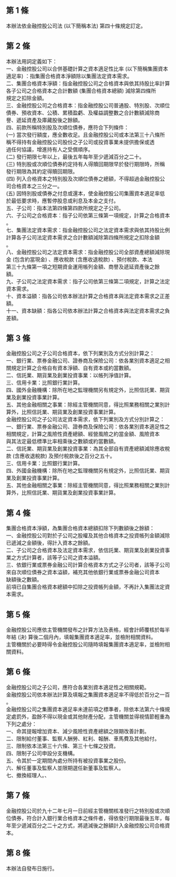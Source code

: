 第 1 條
-------
本辦法依金融控股公司法 (以下簡稱本法) 第四十條規定訂定。

第 2 條
-------
本辦法用詞定義如下：  
一、金融控股公司以合併基礎計算之資本適足性比率 (以下簡稱集團資本  
    適足率) ：指集團合格資本淨額除以集團法定資本需求。  
二、集團合格資本淨額：指金融控股公司之合格資本與依其持股比率計算  
    各子公司之合格資本之合計數額 (集團合格資本總額) 減除第四條所  
    規定之扣除金額。  
三、金融控股公司之合格資本：指金融控股公司普通股、特別股、次順位  
    債券、預收資本、公積、累積盈虧、及權益調整數之合計數額減除商  
    譽、遞延資產及庫藏股後之餘額。  
四、前款所稱特別股及次順位債券，應符合下列條件：  
 (一) 當次發行額度，應全數收足。且金融控股公司或本法第三十八條所  
      稱不得持有金融控股公司股份之子公司或投資事業未提供擔保或透  
      過任何協議，增進持有人之受償順序。  
 (二) 發行期限七年以上，最後五年每年至少遞減百分之二十。  
 (三) 特別股或次順位債券約定持有人得贖回期限早於發行期限時，所稱  
      發行期限為其約定得贖回期限。  
 (四) 列入合格資本之特別股及次順位債券之總額，不得超過金融控股公  
      司合格資本之三分之一。  
 (五) 因特別股或債券之付息或還本，使金融控股公司集團資本適足率低  
      於最低要求時，應暫停股息或利息及本金之支付。  
五、子公司：指本法第四條第四款所規定之子公司。  
六、子公司之合格資本：指子公司依第三條第一項規定，計算之合格資本  
    。  
七、集團法定資本需求：指金融控股公司之法定資本需求與依其持股比例  
    計算各子公司法定資本需求之合計數額減除第四條所規定之扣除金額  
    。  
八、金融控股公司之法定資本需求：指金融控股公司全部資產總額減除現  
    金 (包含約當現金) 、應收稅款 (含應收退稅款) 、預付稅款、本法  
    第三十九條第一項之短期資金運用帳列金額、商譽及遞延資產後之餘  
    額。  
九、子公司之法定資本需求：指子公司依第三條第二項規定，計算之法定  
    資本需求。  
十、資本溢額：指各公司依本辦法計算之合格資本與法定資本需求之正差  
    額。  
十一、資本缺額：指各公司依本辦法計算之合格資本與法定資本需求之負  
      差額。

第 3 條
-------
金融控股公司之子公司合格資本，依下列業別及方式分別計算之：  
一、銀行業、票券金融公司、證券商及保險公司：依各業別資本適足之相  
    關規定計算之合格自有資本淨額、自有資本或約當數額。  
二、信託業、期貨業及創業投資事業：以帳列淨值計算。  
三、信用卡業：比照銀行業計算。  
四、國外金融機構：除所在地之監理機關另有規定外，比照信託業、期貨  
    業及創業投資事業計算。  
五、其他金融相關之事業：除經主管機關同意，得比照業務相關之業別計  
    算外，比照信託業、期貨業及創業投資事業計算。  
金融控股公司之子公司法定資本需求，依下列業別及方式分別計算之：  
一、銀行業、票券金融公司、證券商及保險公司：依各業別資本適足性之  
    相關規定，計算之風險性資產總額、經營風險之約當金額、風險資本  
    與其法定最低標準比率相乘後之數額或約當數額。  
二、信託業、期貨業及創業投資事業：為其全部自有資產總額減除應收稅  
    款 (含應收退稅款) 及預付稅款後之百分之五十。  
三、信用卡業：比照銀行業計算。  
四、外國金融機構：除所在地之監理機關另有規定外，比照信託業、期貨  
    業及創業投資事業計算。  
五、其他金融相關之事業：除經主管機關同意，得比照業務相關之業別計  
    算外，比照信託業、期貨業及創業投資事業計算。

第 4 條
-------
集團合格資本淨額，為集團合格資本總額扣除下列數額後之餘額：  
一、金融控股公司對於子公司之股權及其他合格資本之投資帳列金額減除  
    已遞減之金額後，得計入資本之餘額。  
二、子公司之合格資本及法定資本需求，依信託業、期貨業及創業投資事  
    業之方式計算者，該等子公司之資本溢額。  
三、依銀行業或票券金融公司計算合格資本方式之子公司者，該等子公司  
    來自次順位債券之資本溢額，補充其他依銀行業或票券金融公司資本  
    缺額後之數額。  
前項已自集團合格資本總額中扣除之投資帳列金額，不再計入集團法定資  
本需求。

第 5 條
-------
金融控股公司應依主管機關發布之計算方法及表格，經會計師覆核於每半  
年結 (決) 算後二個月內，填報集團資本適足率，並檢附相關資料。  
主管機關於必要時得令金融控股公司隨時填報集團資本適足率，並檢附相  
關資料。

第 6 條
-------
金融控股公司之子公司，應符合各業別資本適足性之相關規範。  
金融控股公司依本辦法計算及填報之集團資本適足率不得低於百分之一百  
。  
金融控股公司之集團資本適足率未達前項之標準者，除依本法第六十條規  
定處罰外，盈餘不得以現金或其他財產分配，主管機關並得視情節輕重為  
下列之處分：  
一、命其提報增加資本、減少風險性資產總額之限期改善計劃。  
二、限制給付董事、監察人酬勞、紅利、報酬、車馬費及其他給付。  
三、限制依本法第三十六條、第三十七條之投資。  
四、限制子公司申設分支機構。  
五、令其於一定期間內處分所持有被投資事業之股份。  
六、解任董事及監察人並限期選任新董事及監察人。  
七、撤換經理人。、

第 7 條
-------
金融控股公司於九十二年七月一日前經主管機關核准發行之特別股或次順  
位債券，符合計入銀行業合格資本之條件者，得依發行期限最後五年，每  
年至少遞減百分之二十之方式，將遞減後之餘額計入金融控股公司合格資  
本。

第 8 條
-------
本辦法自發布日施行。

